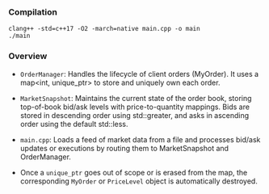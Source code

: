 ### Compilation
```
clang++ -std=c++17 -O2 -march=native main.cpp -o main
./main
```

### Overview
- `OrderManager`: Handles the lifecycle of client orders (MyOrder). It uses a map<int, unique_ptr<MyOrder>> to store and uniquely own each order.

- `MarketSnapshot`: Maintains the current state of the order book, storing top-of-book bid/ask levels with price-to-quantity mappings. Bids are stored in descending order using std::greater, and asks in ascending order using the default std::less.

- `main.cpp`: Loads a feed of market data from a file and processes bid/ask updates or executions by routing them to MarketSnapshot and OrderManager.

- Once a `unique_ptr` goes out of scope or is erased from the map, the corresponding `MyOrder` or `PriceLevel` object is automatically destroyed.